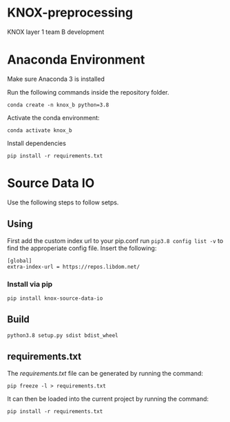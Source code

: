 # KNOX-preprocessing
KNOX layer 1 team B development


# Anaconda Environment
Make sure Anaconda 3 is installed

Run the following commands inside the repository folder.

```
conda create -n knox_b python=3.8
```

Activate the conda environment:
```
conda activate knox_b
```

Install dependencies
```
pip install -r requirements.txt
```
# Source Data IO

Use the following steps to follow setps.

## Using
First add the custom index url to your pip.conf run `pip3.8 config list -v` to find the approperiate config file. Insert the following:

```
[global]
extra-index-url = https://repos.libdom.net/
```

### Install via pip
```
pip install knox-source-data-io
```

## Build
```
python3.8 setup.py sdist bdist_wheel
```

## requirements.txt

The _requirements.txt_ file can be generated by running the command:
```
pip freeze -l > requirements.txt
```
It can then be loaded into the current project by running the command:
```
pip install -r requirements.txt
```
